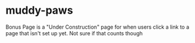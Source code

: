 # muddy-paws


Bonus Page is a "Under Construction" page for when users click a link to a page that isn't set up yet. Not sure if that counts though